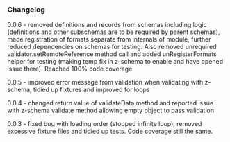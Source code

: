 ### Changelog

0.0.6 - removed definitions and records from schemas including logic (definitions and other subschemas are to be required by parent schemas), made registration of formats separate from internals of module, further reduced dependencies on schemas for testing.  Also removed unrequired validator.setRemoteReference method call and added unRegisterFormats helper for testing (making temp fix in z-schema to enable and have opened issue there).  Reached 100% code coverage

0.0.5 - improved error message from validation when validating with z-schema, tidied up fixtures and improved for loops

0.0.4 - changed return value of validateData method and reported issue with z-schema validate method allowing empty object to pass validation

0.0.3 - fixed bug with loading order (stopped infinite loop), removed excessive fixture files and tidied up tests.  Code coverage still the same.
